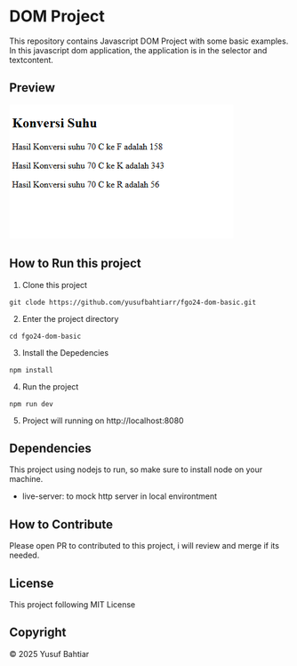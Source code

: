 # DOM Project
This repository contains Javascript DOM Project with some basic examples. In this javascript dom application, the application is in the selector and textcontent.

## Preview
![Preview](Screenshot.png)

## How to Run this project

1. Clone this project
```
git clode https://github.com/yusufbahtiarr/fgo24-dom-basic.git
```
2. Enter the project directory
```
cd fgo24-dom-basic
```
3. Install the Depedencies
```
npm install
```
4. Run the project
```
npm run dev
```
5. Project will running on http://localhost:8080

## Dependencies

This project using nodejs to run, so make sure to install node on your machine.
- live-server: to mock http server in local environtment

## How to Contribute

Please open PR to contributed to this project, i will review and merge if its needed.

## License

This project following MIT License

## Copyright
&copy; 2025 Yusuf Bahtiar
